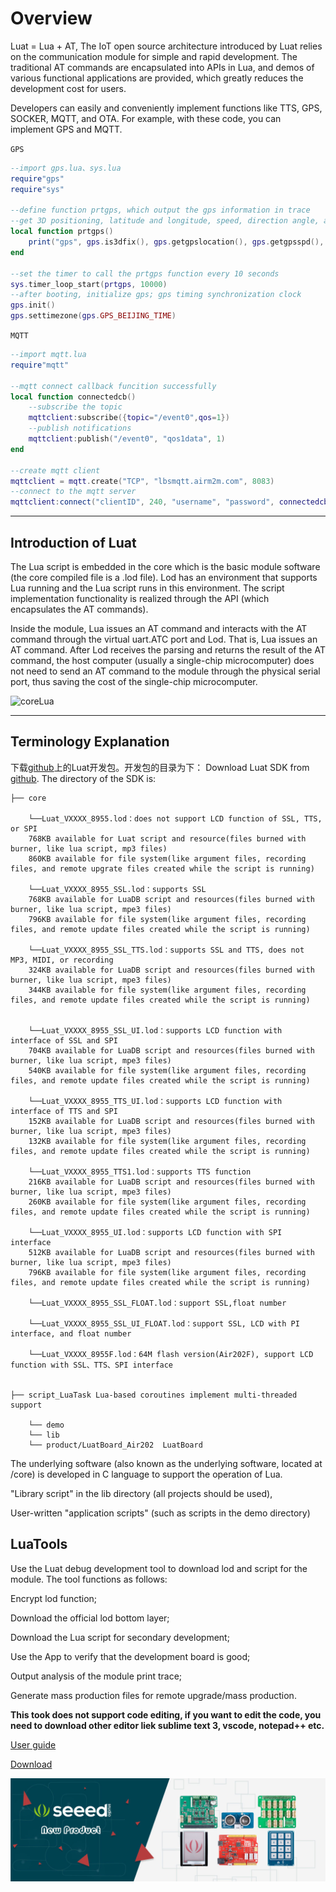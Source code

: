 # Overview

Luat = Lua + AT, The IoT open source architecture introduced by Luat relies on the communication module for simple and rapid development. The traditional AT commands are encapsulated into APIs in Lua, and demos of various functional applications are provided, which greatly reduces the development cost for users.

<!-- Luat = Lua + AT,  Luat推出的物联网开源架构，依托于通信模块做简易快捷的开发，将传统的AT命令用Lua语言封装成API，并提供各种功能应用的demo，大大减少用户的开发成本。 -->


Developers can easily and conveniently implement functions like TTS, GPS, SOCKER, MQTT, and OTA. For example, with these code, you can implement GPS and MQTT.
<!-- 开发者可以通过调用API轻松，便捷的实现TTS、GPS、SOCKET、MQTT、OTA等功能。例如下面通过几条代码既可以实现GPS，MQTT功能。 -->

`GPS`

````lua
--import gps.lua、sys.lua
require"gps"
require"sys"

--define function prtgps, which output the gps information in trace
--get 3D positioning, latitude and longitude, speed, direction angle, altitude or not
local function prtgps()
    print("gps", gps.is3dfix(), gps.getgpslocation(), gps.getgpsspd(), gps.getgpscog(), gps.getaltitude())	
end

--set the timer to call the prtgps function every 10 seconds
sys.timer_loop_start(prtgps, 10000)
--after booting, initialize gps; gps timing synchronization clock
gps.init()
gps.settimezone(gps.GPS_BEIJING_TIME)

````

`MQTT`

```lua
--import mqtt.lua
require"mqtt"

--mqtt connect callback funcition successfully
local function connectedcb()
    --subscribe the topic
    mqttclient:subscribe({topic="/event0",qos=1})
    --publish notifications
    mqttclient:publish("/event0", "qos1data", 1)
end

--create mqtt client
mqttclient = mqtt.create("TCP", "lbsmqtt.airm2m.com", 8083)
--connect to the mqtt server
mqttclient:connect("clientID", 240, "username", "password", connectedcb)
```



----

## Introduction of Luat

<!-- Lua脚本是内嵌在模块基础软件core中运行的（core编译生成的文件是.lod文件），Lod中有支持Lua运行的环境，Lua脚本就在这个环境中运行。脚本实现功能是通过API（对AT命令进行了封装）实现的。

在模块内部，Lua发出AT命令，并通过虚拟的uart.ATC 口和Lod之间进行AT命令的交互。即Lua发出AT命令，Lod接收后进行解析并返回AT命令运行结果，不需要上位机（一般是单片机）通过物理串口给模块发AT命令，这样就节省了单片机的花费。 -->

The Lua script is embedded in the core which is the basic module software (the core compiled file is a .lod file). Lod has an environment that supports Lua running and the Lua script runs in this environment. The script implementation functionality is realized through the API (which encapsulates the AT commands).

Inside the module, Lua issues an AT command and interacts with the AT command through the virtual uart.ATC port and Lod. That is, Lua issues an AT command. After Lod receives the parsing and returns the result of the AT command, the host computer (usually a single-chip microcomputer) does not need to send an AT command to the module through the physical serial port, thus saving the cost of the single-chip microcomputer.


![coreLua](img/coreLua.jpg)



---

## Terminology Explanation

下载[github](https://github.com/openLuat/Luat_2G_RDA_8955)上的Luat开发包。开发包的目录为下：
Download Luat SDK from [github](https://github.com/openLuat/Luat_2G_RDA_8955). The directory of the SDK is:

```
├── core

	└──Luat_VXXXX_8955.lod：does not support LCD function of SSL, TTS, or SPI
	768KB available for Luat script and resource(files burned with burner, like lua script, mp3 files)
	860KB available for file system(like argument files, recording files, and remote upgrate files created while the script is running)

	└──Luat_VXXXX_8955_SSL.lod：supports SSL
	768KB available for LuaDB script and resources(files burned with burner, like lua script, mpe3 files)
	796KB available for file system(like argument files, recording files, and remote update files created while the script is running)

	└──Luat_VXXXX_8955_SSL_TTS.lod：supports SSL and TTS, does not MP3, MIDI, or recording
	324KB available for LuaDB script and resources(files burned with burner, like lua script, mpe3 files)
	344KB available for file system(like argument files, recording files, and remote update files created while the script is running)
	

	└──Luat_VXXXX_8955_SSL_UI.lod：supports LCD function with interface of SSL and SPI
	704KB available for LuaDB script and resources(files burned with burner, like lua script, mpe3 files)
	540KB available for file system(like argument files, recording files, and remote update files created while the script is running)

	└──Luat_VXXXX_8955_TTS_UI.lod：supports LCD function with interface of TTS and SPI
	152KB available for LuaDB script and resources(files burned with burner, like lua script, mpe3 files)
	132KB available for file system(like argument files, recording files, and remote update files created while the script is running)

	└──Luat_VXXXX_8955_TTS1.lod：supports TTS function
	216KB available for LuaDB script and resources(files burned with burner, like lua script, mpe3 files)
	260KB available for file system(like argument files, recording files, and remote update files created while the script is running)
	
	└──Luat_VXXXX_8955_UI.lod：supports LCD function with SPI interface
	512KB available for LuaDB script and resources(files burned with burner, like lua script, mpe3 files)
	796KB available for file system(like argument files, recording files, and remote update files created while the script is running)
	
	└──Luat_VXXXX_8955_SSL_FLOAT.lod：support SSL,float number
	
	└──Luat_VXXXX_8955_SSL_UI_FLOAT.lod：support SSL, LCD with PI interface, and float number
	
	└──Luat_VXXXX_8955F.lod：64M flash version(Air202F), support LCD function with SSL、TTS、SPI interface
	

├── script_LuaTask Lua-based coroutines implement multi-threaded support

	└── demo
	└── lib
	└── product/LuatBoard_Air202  LuatBoard

```


The underlying software (also known as the underlying software, located at /core) is developed in C language to support the operation of Lua.

"Library script" in the lib directory (all projects should be used),

User-written "application scripts" (such as scripts in the demo directory)


## LuaTools

Use the Luat debug development tool to download lod and script for the module. The tool functions as follows:

Encrypt lod function;

Download the official lod bottom layer;

Download the Lua script for secondary development;

Use the App to verify that the development board is good;

Output analysis of the module print trace;

Generate mass production files for remote upgrade/mass production.

**This took does not support code editing, if you want to edit the code, you need to download other editor liek sublime text 3, vscode, notepad++ etc.**

[User guide](http://wiki.openluat.com/doc/tools/)

[Download](http://wiki.openluat.com/doc/tools/)<br /><p style="text-align:center"><a href="https://www.seeedstudio.com/act-4.html" target="_blank"><img src="https://github.com/SeeedDocument/Wiki_Banner/raw/master/new_product.jpg" /></a></p>
